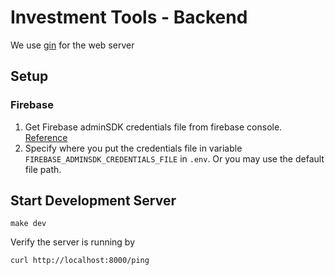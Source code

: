 # Investment Tools - Backend

We use [gin](https://github.com/gin-gonic/gin) for the web server

## Setup

### Firebase

1. Get Firebase adminSDK credentials file from firebase console. [Reference](https://firebase.google.com/docs/admin/setup/)
2. Specify where you put the credentials file in variable `FIREBASE_ADMINSDK_CREDENTIALS_FILE` in `.env`. Or you may use the default file path.

## Start Development Server

```
make dev
```

Verify the server is running by

```
curl http://localhost:8000/ping
```
